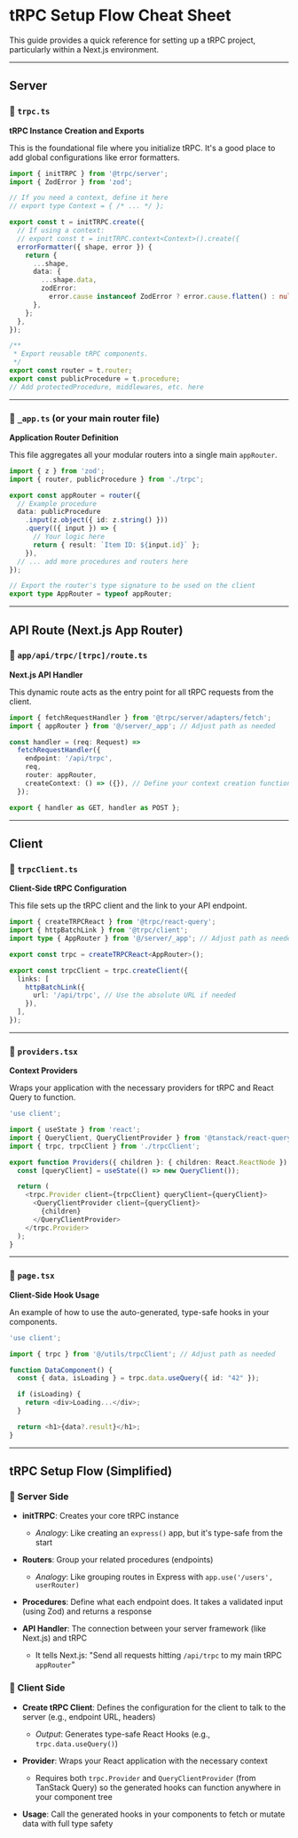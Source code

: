 # tRPC Setup Flow Cheat Sheet

This guide provides a quick reference for setting up a tRPC project, particularly within a Next.js environment.

---

## Server

### 📄 `trpc.ts`

**tRPC Instance Creation and Exports**

This is the foundational file where you initialize tRPC. It's a good place to add global configurations like error formatters.

```typescript
import { initTRPC } from '@trpc/server';
import { ZodError } from 'zod';

// If you need a context, define it here
// export type Context = { /* ... */ };

export const t = initTRPC.create({
  // If using a context:
  // export const t = initTRPC.context<Context>().create({
  errorFormatter({ shape, error }) {
    return {
      ...shape,
      data: {
        ...shape.data,
        zodError:
          error.cause instanceof ZodError ? error.cause.flatten() : null,
      },
    };
  },
});

/**
 * Export reusable tRPC components.
 */
export const router = t.router;
export const publicProcedure = t.procedure;
// Add protectedProcedure, middlewares, etc. here
```

---

### 📄 `_app.ts` (or your main router file)

**Application Router Definition**

This file aggregates all your modular routers into a single main `appRouter`.

```typescript
import { z } from 'zod';
import { router, publicProcedure } from './trpc';

export const appRouter = router({
  // Example procedure
  data: publicProcedure
    .input(z.object({ id: z.string() }))
    .query(({ input }) => {
      // Your logic here
      return { result: `Item ID: ${input.id}` };
    }),
  // ... add more procedures and routers here
});

// Export the router's type signature to be used on the client
export type AppRouter = typeof appRouter;
```

---

## API Route (Next.js App Router)

### 📄 `app/api/trpc/[trpc]/route.ts`

**Next.js API Handler**

This dynamic route acts as the entry point for all tRPC requests from the client.

```typescript
import { fetchRequestHandler } from '@trpc/server/adapters/fetch';
import { appRouter } from '@/server/_app'; // Adjust path as needed

const handler = (req: Request) =>
  fetchRequestHandler({
    endpoint: '/api/trpc',
    req,
    router: appRouter,
    createContext: () => ({}), // Define your context creation function here
  });

export { handler as GET, handler as POST };
```

---

## Client

### 📄 `trpcClient.ts`

**Client-Side tRPC Configuration**

This file sets up the tRPC client and the link to your API endpoint.

```typescript
import { createTRPCReact } from '@trpc/react-query';
import { httpBatchLink } from '@trpc/client';
import type { AppRouter } from '@/server/_app'; // Adjust path as needed

export const trpc = createTRPCReact<AppRouter>();

export const trpcClient = trpc.createClient({
  links: [
    httpBatchLink({
      url: '/api/trpc', // Use the absolute URL if needed
    }),
  ],
});
```

---

### 📄 `providers.tsx`

**Context Providers**

Wraps your application with the necessary providers for tRPC and React Query to function.

```typescript
'use client';

import { useState } from 'react';
import { QueryClient, QueryClientProvider } from '@tanstack/react-query';
import { trpc, trpcClient } from './trpcClient';

export function Providers({ children }: { children: React.ReactNode }) {
  const [queryClient] = useState(() => new QueryClient());

  return (
    <trpc.Provider client={trpcClient} queryClient={queryClient}>
      <QueryClientProvider client={queryClient}>
        {children}
      </QueryClientProvider>
    </trpc.Provider>
  );
}
```

---

### 📄 `page.tsx`

**Client-Side Hook Usage**

An example of how to use the auto-generated, type-safe hooks in your components.

```typescript
'use client';

import { trpc } from '@/utils/trpcClient'; // Adjust path as needed

function DataComponent() {
  const { data, isLoading } = trpc.data.useQuery({ id: "42" });

  if (isLoading) {
    return <div>Loading...</div>;
  }

  return <h1>{data?.result}</h1>;
}
```

---

## tRPC Setup Flow (Simplified)

### 🔹 Server Side

- **initTRPC**: Creates your core tRPC instance
  - *Analogy*: Like creating an `express()` app, but it's type-safe from the start

- **Routers**: Group your related procedures (endpoints)
  - *Analogy*: Like grouping routes in Express with `app.use('/users', userRouter)`

- **Procedures**: Define what each endpoint does. It takes a validated input (using Zod) and returns a response

- **API Handler**: The connection between your server framework (like Next.js) and tRPC
  - It tells Next.js: "Send all requests hitting `/api/trpc` to my main tRPC `appRouter`"

### 🔹 Client Side

- **Create tRPC Client**: Defines the configuration for the client to talk to the server (e.g., endpoint URL, headers)
  - *Output*: Generates type-safe React Hooks (e.g., `trpc.data.useQuery()`)

- **Provider**: Wraps your React application with the necessary context
  - Requires both `trpc.Provider` and `QueryClientProvider` (from TanStack Query) so the generated hooks can function anywhere in your component tree

- **Usage**: Call the generated hooks in your components to fetch or mutate data with full type safety
